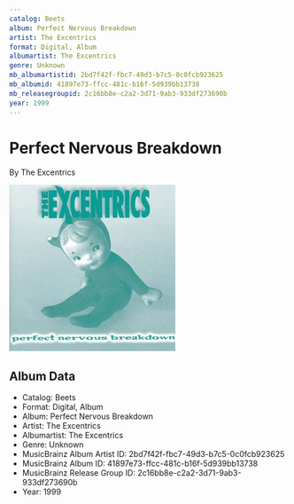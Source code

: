 ```yaml
---
catalog: Beets
album: Perfect Nervous Breakdown
artist: The Excentrics
format: Digital, Album
albumartist: The Excentrics
genre: Unknown
mb_albumartistid: 2bd7f42f-fbc7-49d3-b7c5-0c0fcb923625
mb_albumid: 41897e73-ffcc-481c-b16f-5d939bb13738
mb_releasegroupid: 2c16bb8e-c2a2-3d71-9ab3-933df273690b
year: 1999
---
```


# Perfect Nervous Breakdown

By The Excentrics

![](../../assets/beetscovers/The_Excentrics-Perfect_Nervous_Breakdown.jpg)

## Album Data

- Catalog: Beets
- Format: Digital, Album
- Album: Perfect Nervous Breakdown
- Artist: The Excentrics
- Albumartist: The Excentrics
- Genre: Unknown
- MusicBrainz Album Artist ID: 2bd7f42f-fbc7-49d3-b7c5-0c0fcb923625
- MusicBrainz Album ID: 41897e73-ffcc-481c-b16f-5d939bb13738
- MusicBrainz Release Group ID: 2c16bb8e-c2a2-3d71-9ab3-933df273690b
- Year: 1999

